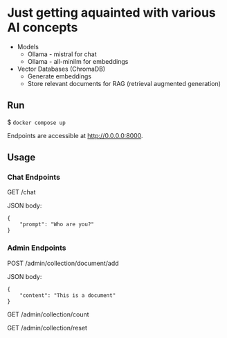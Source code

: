 # Just getting aquainted with various AI concepts
- Models
    - Ollama - mistral for chat
    - Ollama - all-minilm for embeddings
- Vector Databases (ChromaDB)
    - Generate embeddings
    - Store relevant documents for RAG (retrieval augmented generation)

## Run

$ `docker compose up`

Endpoints are accessible at http://0.0.0.0:8000.

## Usage

### Chat Endpoints

GET /chat

JSON body:
```
{
    "prompt": "Who are you?"
}
```

### Admin Endpoints

POST /admin/collection/document/add

JSON body:
```
{
    "content": "This is a document"
}
```

GET /admin/collection/count

GET /admin/collection/reset